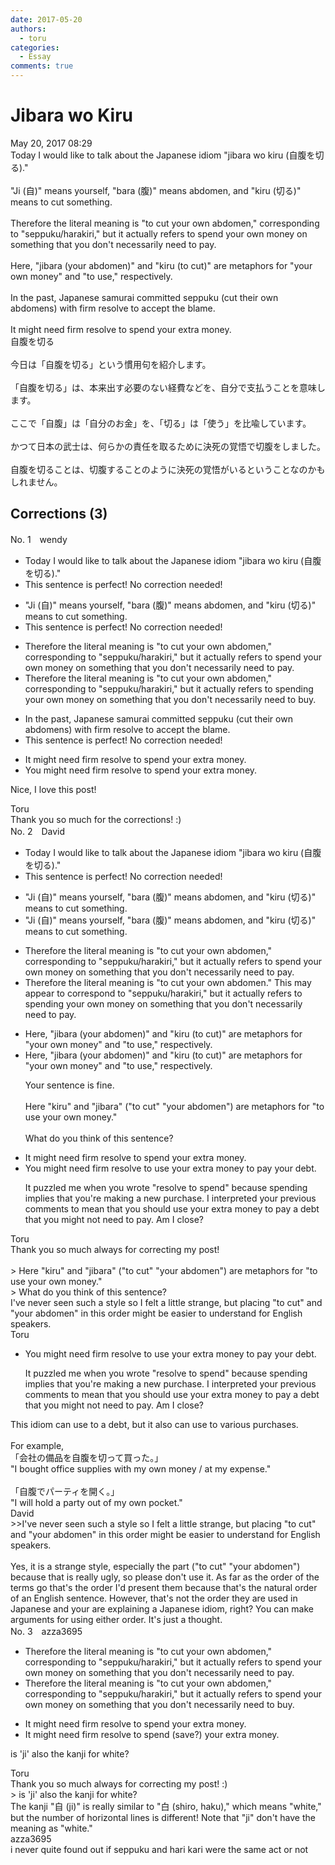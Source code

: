 ```yaml
---
date: 2017-05-20
authors:
  - toru
categories:
  - Essay
comments: true
---
```


# Jibara wo Kiru
<div class="date">May 20, 2017 08:29</div>
<div id="post"><div id="body_show_ori">
Today I would like to talk about the Japanese idiom "jibara wo kiru (自腹を切る)."<br/><br/>"Ji (自)" means yourself, "bara (腹)" means abdomen, and "kiru (切る)" means to cut something.<br/><br/>Therefore the literal meaning is "to cut your own abdomen," corresponding to "seppuku/harakiri," but it actually refers to spend your own money on something that you don't necessarily need to pay.<br/><br/>Here, "jibara (your abdomen)" and "kiru (to cut)" are metaphors for "your own money" and "to use," respectively.<br/><br/>In the past, Japanese samurai committed seppuku (cut their own abdomens) with firm resolve to accept the blame.<br/><br/>It might need firm resolve to spend your extra money.
</div></div>

<!-- more -->

<div id="post_ja"><div id="body_show_mo">
自腹を切る<br/><br/>今日は「自腹を切る」という慣用句を紹介します。<br/><br/>「自腹を切る」は、本来出す必要のない経費などを、自分で支払うことを意味します。<br/><br/>ここで「自腹」は「自分のお金」を、「切る」は「使う」を比喩しています。<br/><br/>かつて日本の武士は、何らかの責任を取るために決死の覚悟で切腹をしました。<br/><br/>自腹を切ることは、切腹することのように決死の覚悟がいるということなのかもしれません。
</div></div>

## Corrections (3)
<div id="block"><div class="first_name"> No. 1　<span class="just_name">wendy</span></div><div id="block2">
<ul class="correction_field">
<li class="incorrect">Today I would like to talk about the Japanese idiom "jibara wo kiru (自腹を切る)."</li>
<li class="corrected perfect">This sentence is perfect! No correction needed!</li>
</ul>
<ul class="correction_field">
<li class="incorrect">"Ji (自)" means yourself, "bara (腹)" means abdomen, and "kiru (切る)" means to cut something.</li>
<li class="corrected perfect">This sentence is perfect! No correction needed!</li>
</ul>
<ul class="correction_field">
<li class="incorrect">Therefore the literal meaning is "to cut your own abdomen," corresponding to "seppuku/harakiri," but it actually refers to spend your own money on something that you don't necessarily need to pay.</li>
<li class="corrected correct">
Therefore the literal meaning is "to cut your own abdomen," corresponding to "seppuku/harakiri," but it actually refers to spending your own money on something that you don't necessarily need to buy.
</li>
</ul>
<ul class="correction_field">
<li class="incorrect">In the past, Japanese samurai committed seppuku (cut their own abdomens) with firm resolve to accept the blame.</li>
<li class="corrected perfect">This sentence is perfect! No correction needed!</li>
</ul>
<ul class="correction_field">
<li class="incorrect">It might need firm resolve to spend your extra money.</li>
<li class="corrected correct">
You might need firm resolve to spend your extra money.
</li>
</ul>
<p class="comment_small">
 Nice, I love this post!
</p>

</div><div class="name"><span class="just_name">Toru</span><br>
Thank you so much for the corrections! :)
</div>
</div>
<div id="block"><div class="first_name"> No. 2　<span class="just_name">David</span></div><div id="block2">
<ul class="correction_field">
<li class="incorrect">Today I would like to talk about the Japanese idiom "jibara wo kiru (自腹を切る)."</li>
<li class="corrected perfect">This sentence is perfect! No correction needed!</li>
</ul>
<ul class="correction_field">
<li class="incorrect">"Ji (自)" means yourself, "bara (腹)" means abdomen, and "kiru (切る)" means to cut something.</li>
<li class="corrected correct">
"Ji (自)" means yourself, "bara (腹)" means abdomen, and "kiru (切る)" means to cut something.
</li>
</ul>
<ul class="correction_field">
<li class="incorrect">Therefore the literal meaning is "to cut your own abdomen," corresponding to "seppuku/harakiri," but it actually refers to spend your own money on something that you don't necessarily need to pay.</li>
<li class="corrected correct">
Therefore the literal meaning is "to cut your own abdomen." This may appear to correspond to "seppuku/harakiri," but it actually refers to spending your own money on something that you don't necessarily need to pay.
</li>
</ul>
<ul class="correction_field">
<li class="incorrect">Here, "jibara (your abdomen)" and "kiru (to cut)" are metaphors for "your own money" and "to use," respectively.</li>
<li class="corrected correct">
Here, "jibara (your abdomen)" and "kiru (to cut)" are metaphors for "your own money" and "to use," respectively.
<p class="correction_comment">Your sentence is fine.<br/><br/>Here "kiru" and "jibara" ("to cut" "your abdomen") are metaphors for "to use your own money."<br/><br/>What do you think of this sentence?</p>
</li>
</ul>
<ul class="correction_field">
<li class="incorrect">It might need firm resolve to spend your extra money.</li>
<li class="corrected correct">
You might need firm resolve to use your extra money to pay your debt.
<p class="correction_comment">It puzzled me when you wrote "resolve to spend" because spending implies that you're making a new purchase. I interpreted your previous comments  to mean that you should use your extra money to pay a debt that you might not need to pay. Am I close?</p>
</li>
</ul>
</div><div class="name"><span class="just_name">Toru</span><br>
Thank you so much always for correcting my post!<br/><br/>&gt; Here "kiru" and "jibara" ("to cut" "your abdomen") are metaphors for "to use your own money."<br/> &gt; What do you think of this sentence?<br/>I've never seen such a style so I felt a little strange, but placing "to cut" and "your abdomen" in this order might be easier to understand for English speakers.
</div>
<div class="name"><span class="just_name">Toru</span><br><div class="quote_field"><ul class="correction_field">
<li class="corrected correct">
You might need firm resolve to use your extra money to pay your debt.
<p class="correction_comment">
It puzzled me when you wrote "resolve to spend" because spending implies that you're making a new purchase. I interpreted your previous comments  to mean that you should use your extra money to pay a debt that you might not need to pay. Am I close?
</p>
</li>
</ul></div>
This idiom can use to a debt, but it also can use to various purchases.<br/><br/>For example, <br/>「会社の備品を自腹を切って買った。」<br/>"I bought office supplies with my own money / at my expense."<br/><br/>「自腹でパーティを開く。」<br/>"I will hold a party out of my own pocket."
</div>
<div class="name"><span class="just_name">David</span><br>
&gt;&gt;I've never seen such a style so I felt a little strange, but placing "to cut" and "your abdomen" in this order might be easier to understand for English speakers.<br/><br/>Yes, it is a strange style, especially the part ("to cut" "your abdomen") because that is really ugly, so please don't use it. As far as the order of the terms go that's the order I'd present them because that's the natural order of an English sentence. However, that's not the order they are used in Japanese and your are explaining a Japanese idiom, right? You can make arguments for using either order. It's just a thought. <br/>
</div>
</div>
<div id="block"><div class="first_name"> No. 3　<span class="just_name">azza3695</span></div><div id="block2">
<ul class="correction_field">
<li class="incorrect">Therefore the literal meaning is "to cut your own abdomen," corresponding to "seppuku/harakiri," but it actually refers to spend your own money on something that you don't necessarily need to pay.</li>
<li class="corrected correct">
Therefore the literal meaning is "to cut your own abdomen," corresponding to "seppuku/harakiri," but it actually refers to spend your own money on something that you don't necessarily need to buy.
</li>
</ul>
<ul class="correction_field">
<li class="incorrect">It might need firm resolve to spend your extra money.</li>
<li class="corrected correct">
It might need firm resolve to <span class="f_blue">spend</span> (save?) your extra money.
</li>
</ul>
<p class="comment_small">
 is 'ji' also the kanji for white?
</p>

</div><div class="name"><span class="just_name">Toru</span><br>
Thank you so much always for correcting my post! :)<br/>&gt; is 'ji' also the kanji for white?<br/>The kanji "自 (ji)" is really similar to "白 (shiro, haku)," which means "white," but the number of horizontal lines is different! Note that "ji" don't have the meaning as "white."
</div>
<div class="name"><span class="just_name">azza3695</span><br>
i never quite found out if seppuku and hari kari were the same act or not
</div>
</div>
